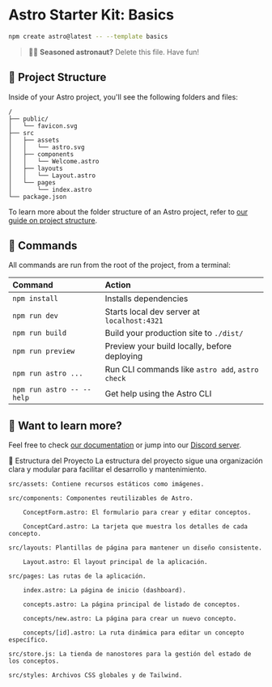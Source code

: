 # Astro Starter Kit: Basics

```sh
npm create astro@latest -- --template basics
```

> 🧑‍🚀 **Seasoned astronaut?** Delete this file. Have fun!

## 🚀 Project Structure

Inside of your Astro project, you'll see the following folders and files:

```text
/
├── public/
│   └── favicon.svg
├── src
│   ├── assets
│   │   └── astro.svg
│   ├── components
│   │   └── Welcome.astro
│   ├── layouts
│   │   └── Layout.astro
│   └── pages
│       └── index.astro
└── package.json
```

To learn more about the folder structure of an Astro project, refer to [our guide on project structure](https://docs.astro.build/en/basics/project-structure/).

## 🧞 Commands

All commands are run from the root of the project, from a terminal:

| Command                   | Action                                           |
| :------------------------ | :----------------------------------------------- |
| `npm install`             | Installs dependencies                            |
| `npm run dev`             | Starts local dev server at `localhost:4321`      |
| `npm run build`           | Build your production site to `./dist/`          |
| `npm run preview`         | Preview your build locally, before deploying     |
| `npm run astro ...`       | Run CLI commands like `astro add`, `astro check` |
| `npm run astro -- --help` | Get help using the Astro CLI                     |

## 👀 Want to learn more?

Feel free to check [our documentation](https://docs.astro.build) or jump into our [Discord server](https://astro.build/chat).

📂 Estructura del Proyecto
La estructura del proyecto sigue una organización clara y modular para facilitar el desarrollo y mantenimiento.

    src/assets: Contiene recursos estáticos como imágenes.
    
    src/components: Componentes reutilizables de Astro.
    
        ConceptForm.astro: El formulario para crear y editar conceptos.
        
        ConceptCard.astro: La tarjeta que muestra los detalles de cada concepto.
        
    src/layouts: Plantillas de página para mantener un diseño consistente.
    
        Layout.astro: El layout principal de la aplicación.
    
    src/pages: Las rutas de la aplicación.
    
        index.astro: La página de inicio (dashboard).
    
        concepts.astro: La página principal de listado de conceptos.
        
        concepts/new.astro: La página para crear un nuevo concepto.
        
        concepts/[id].astro: La ruta dinámica para editar un concepto específico.
    
    src/store.js: La tienda de nanostores para la gestión del estado de los conceptos.
    
    src/styles: Archivos CSS globales y de Tailwind.
